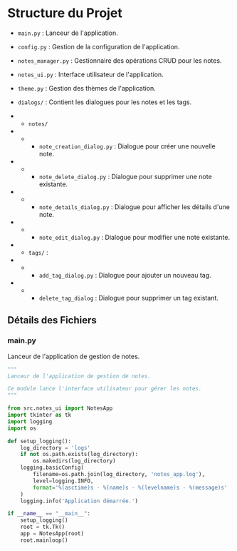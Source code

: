 # Structure du Projet

- `main.py` : Lanceur de l'application.
- `config.py` : Gestion de la configuration de l'application.
- `notes_manager.py` : Gestionnaire des opérations CRUD pour les notes.
- `notes_ui.py` : Interface utilisateur de l'application.
- `theme.py` : Gestion des thèmes de l'application.
- `dialogs/` : Contient les dialogues pour les notes et les tags.

- - `notes/`
- - - `note_creation_dialog.py` : Dialogue pour créer une nouvelle note.
- - - `note_delete_dialog.py` : Dialogue pour supprimer une note existante.
- - - `note_details_dialog.py` : Dialogue pour afficher les détails d'une note.
- - - `note_edit_dialog.py` : Dialogue pour modifier une note existante.

- - `tags/` : 
- - - `add_tag_dialog.py` : Dialogue pour ajouter un nouveau tag.
- - - `delete_tag_dialog` : Dialogue pour supprimer un tag existant.

## Détails des Fichiers

### main.py

Lanceur de l'application de gestion de notes.

```python
"""
Lanceur de l'application de gestion de notes.

Ce module lance l'interface utilisateur pour gérer les notes.
"""

from src.notes_ui import NotesApp
import tkinter as tk
import logging
import os

def setup_logging():
    log_directory = 'logs'
    if not os.path.exists(log_directory):
        os.makedirs(log_directory)
    logging.basicConfig(
        filename=os.path.join(log_directory, 'notes_app.log'),
        level=logging.INFO,
        format='%(asctime)s - %(name)s - %(levelname)s - %(message)s'
    )
    logging.info('Application démarrée.')

if __name__ == "__main__":
    setup_logging()
    root = tk.Tk()
    app = NotesApp(root)
    root.mainloop()
```